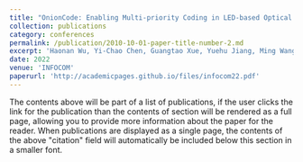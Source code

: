```yaml
---
title: "OnionCode: Enabling Multi-priority Coding in LED-based Optical Camera Communications"
collection: publications
category: conferences
permalink: /publication/2010-10-01-paper-title-number-2.md
excerpt: 'Haonan Wu, Yi-Chao Chen, Guangtao Xue, Yuehu Jiang, Ming Wang, Shiyou Qian, Jiadi Yu, Pai-Yen Chen'
date: 2022
venue: 'INFOCOM'
paperurl: 'http://academicpages.github.io/files/infocom22.pdf'
---
```


The contents above will be part of a list of publications, if the user clicks the link for the publication than the contents of section will be rendered as a full page, allowing you to provide more information about the paper for the reader. When publications are displayed as a single page, the contents of the above "citation" field will automatically be included below this section in a smaller font.
